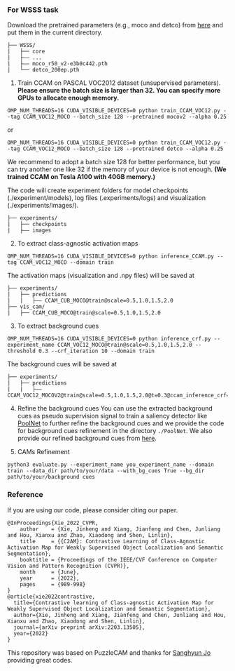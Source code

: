 ### For WSSS task

Download the pretrained parameters (e.g., moco and detco) from [here](https://drive.google.com/drive/folders/1erzARKq9g02-3pUGhY6-hyGzD-hoty5b?usp=sharing) and put them in the current directory.

```
├── WSSS/
|   ├── core
|   ├—— ...
|   ├—— moco_r50_v2-e3b0c442.pth
|   └── detco_200ep.pth
```

1. Train CCAM on PASCAL VOC2012 dataset (unsupervised parameters). **Please ensure the batch size is larger than 32. You can specify more GPUs to allocate enough memory.**

```
OMP_NUM_THREADS=16 CUDA_VISIBLE_DEVICES=0 python train_CCAM_VOC12.py --tag CCAM_VOC12_MOCO --batch_size 128 --pretrained mocov2 --alpha 0.25
```

or

```
OMP_NUM_THREADS=16 CUDA_VISIBLE_DEVICES=0 python train_CCAM_VOC12.py --tag CCAM_VOC12_MOCO --batch_size 128 --pretrained detco --alpha 0.25
```

We recommend to adopt a batch size 128 for better performance, but you can try another one like 32 if the memory of your device is not enough. **(We trained CCAM on Tesla A100 with 40GB memory.)**

The code will create experiment folders for model checkpoints (./experiment/models), log files (.experiments/logs) and visualization (./experiments/images/).

```
├── experiments/
|   ├── checkpoints
|   ├—— images
```

2. To extract class-agnostic activation maps

```
OMP_NUM_THREADS=16 CUDA_VISIBLE_DEVICES=0 python inference_CCAM.py --tag CCAM_VOC12_MOCO --domain train
```

The activation maps (visualization and .npy files) will be saved at 

```
├── experiments/
|   ├── predictions
|   |   ├—— CCAM_CUB_MOCO@train@scale=0.5,1.0,1.5,2.0
├── vis_cam/
|   ├── CCAM_CUB_MOCO@train@scale=0.5,1.0,1.5,2.0
```

3. To extract background cues

```
OMP_NUM_THREADS=16 CUDA_VISIBLE_DEVICES=0 python inference_crf.py --experiment_name CCAM_VOC12_MOCO@train@scale=0.5,1.0,1.5,2.0 --threshold 0.3 --crf_iteration 10 --domain train
```

The background cues will be saved at 

```
├── experiments/
|   ├── predictions
|   |   ├—— CCAM_VOC12_MOCOV2@train@scale=0.5,1.0,1.5,2.0@t=0.3@ccam_inference_crf=10
```

4. Refine the background cues
You can use the extracted background cues as pseudo supervision signal to train a saliency detector like [PoolNet](https://github.com/backseason/PoolNet) to further refine the background cues and we provide the code for background cues refinement in the directory `./PoolNet`. We also provide our refined background cues from [here](https://drive.google.com/drive/folders/1erzARKq9g02-3pUGhY6-hyGzD-hoty5b).

5. CAMs Refinement
```shell
python3 evaluate.py --experiment_name you_experiment_name --domain train --data_dir path/to/your/data --with_bg_cues True --bg_dir path/to/your/background cues
```

### Reference

If you are using our code, please consider citing our paper.

```
@InProceedings{Xie_2022_CVPR,
    author    = {Xie, Jinheng and Xiang, Jianfeng and Chen, Junliang and Hou, Xianxu and Zhao, Xiaodong and Shen, Linlin},
    title     = {{C2AM}: Contrastive Learning of Class-Agnostic Activation Map for Weakly Supervised Object Localization and Semantic Segmentation},
    booktitle = {Proceedings of the IEEE/CVF Conference on Computer Vision and Pattern Recognition (CVPR)},
    month     = {June},
    year      = {2022},
    pages     = {989-998}
}
@article{xie2022contrastive,
  title={Contrastive learning of Class-agnostic Activation Map for Weakly Supervised Object Localization and Semantic Segmentation},
  author={Xie, Jinheng and Xiang, Jianfeng and Chen, Junliang and Hou, Xianxu and Zhao, Xiaodong and Shen, Linlin},
  journal={arXiv preprint arXiv:2203.13505},
  year={2022}
}
```

This repository was based on PuzzleCAM and thanks for [Sanghyun Jo](https://github.com/OFRIN/PuzzleCAM) providing great codes.

